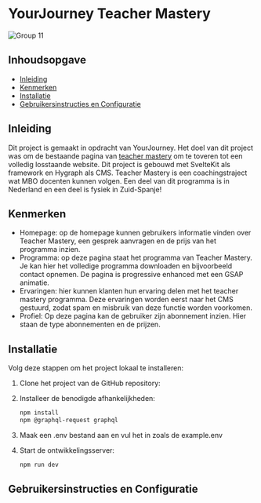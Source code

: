 # YourJourney Teacher Mastery
![Group 11](https://github.com/IvarSchuyt/Sprint-20---Individueel---YourJourney/assets/112855849/dfed6a96-8c9e-4c07-a660-da95b4fa3d82)

## Inhoudsopgave
* [Inleiding]()
* [Kenmerken]()
* [Installatie]()
* [Gebruikersinstructies en Configuratie]()

## Inleiding
Dit project is gemaakt in opdracht van YourJourney. Het doel van dit project was om de bestaande pagina van [teacher mastery](https://www.yourjourney.academy/product/teacher-mastery/) om te toveren tot een volledig losstaande website. Dit project is gebouwd met SvelteKit als framework en Hygraph als CMS. Teacher Mastery is een coachingstraject wat MBO docenten kunnen volgen. Een deel van dit programma is in Nederland en een deel is fysiek in Zuid-Spanje!

## Kenmerken
* Homepage: op de homepage kunnen gebruikers informatie vinden over Teacher Mastery, een gesprek aanvragen en de prijs van het programma inzien.
* Programma: op deze pagina staat het programma van Teacher Mastery. Je kan hier het volledige programma downloaden en bijvoorbeeld contact opnemen. De pagina is progressive enhanced met een GSAP animatie.
* Ervaringen: hier kunnen klanten hun ervaring delen met het teacher mastery programma. Deze ervaringen worden eerst naar het CMS gestuurd, zodat spam en misbruik van deze functie worden voorkomen.
* Profiel: Op deze pagina kan de gebruiker zijn abonnement inzien. Hier staan de type abonnementen en de prijzen.

## Installatie
Volg deze stappen om het project lokaal te installeren:

1. Clone het project van de GitHub repository:

2. Installeer de benodigde afhankelijkheden:
   ```bash
   npm install
   npm @graphql-request graphql
   ```
3. Maak een .env bestand aan en vul het in zoals de example.env

4. Start de ontwikkelingsserver:
   ```bash
   npm run dev
   ```

## Gebruikersinstructies en Configuratie
